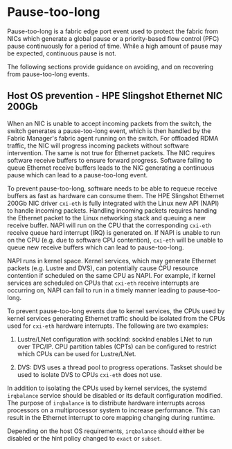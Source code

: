 # Pause-too-long

Pause-too-long is a fabric edge port event used to protect the fabric from NICs which generate a global pause or a priority-based flow control (PFC) pause continuously for a period of time. While a high amount of pause may be expected, continuous pause is not.

The following sections provide guidance on avoiding, and on recovering from pause-too-long events.

## Host OS prevention - HPE Slingshot Ethernet NIC 200Gb

When an NIC is unable to accept incoming packets from the switch, the switch generates a pause-too-long event, which is then handled by the Fabric Manager's fabric agent running on the switch. For offloaded RDMA traffic, the NIC will progress incoming packets without software intervention. The same is not true for Ethernet packets. The NIC requires software receive buffers to ensure forward progress. Software failing to queue Ethernet receive buffers leads to the NIC generating a continuous pause which can lead to a pause-too-long event.

To prevent pause-too-long, software needs to be able to requeue receive buffers as fast as hardware can consume them. The HPE Slingshot Ethernet 200Gb NIC driver `cxi-eth` is fully integrated with the Linux new API (NAPI) to handle incoming packets. Handling incoming packets requires handing the Ethernet packet to the Linux networking stack and queuing a new receive buffer. NAPI will run on the CPU that the corresponding `cxi-eth` receive queue hard interrupt (IRQ) is generated on. If NAPI is unable to run on the CPU (e.g. due to software CPU contention), `cxi-eth` will be unable to queue new receive buffers which can lead to pause-too-long.

NAPI runs in kernel space. Kernel services, which may generate Ethernet packets (e.g. Lustre and DVS), can potentially cause CPU resource contention if scheduled on the same CPU as NAPI. For example, if kernel services are scheduled on CPUs that `cxi-eth` receive interrupts are occurring on, NAPI can fail to run in a timely manner leading to pause-too-long.

To prevent pause-too-long events due to kernel services, the CPUs used by kernel services generating Ethernet traffic should be isolated from the CPUs used for `cxi-eth` hardware interrupts. The following are two examples:

1. Lustre/LNet configuration with socklnd: socklnd enables LNet to run over TPC/IP. CPU partition tables (CPTs) can be configured to restrict which CPUs can be used for Lustre/LNet.

2. DVS: DVS uses a thread pool to progress operations. Taskset should be used to isolate DVS to CPUs `cxi-eth` does not use.

In addition to isolating the CPUs used by kernel services, the systemd `irqbalance` service should be disabled or its default configuration modified. The purpose of `irqbalance` is to distribute hardware interrupts across processors on a multiprocessor system to increase performance. This can result in the Ethernet interrupt to core mapping changing during runtime.

Depending on the host OS requirements, `irqbalance` should either be disabled or the hint policy changed to `exact` or `subset`.
